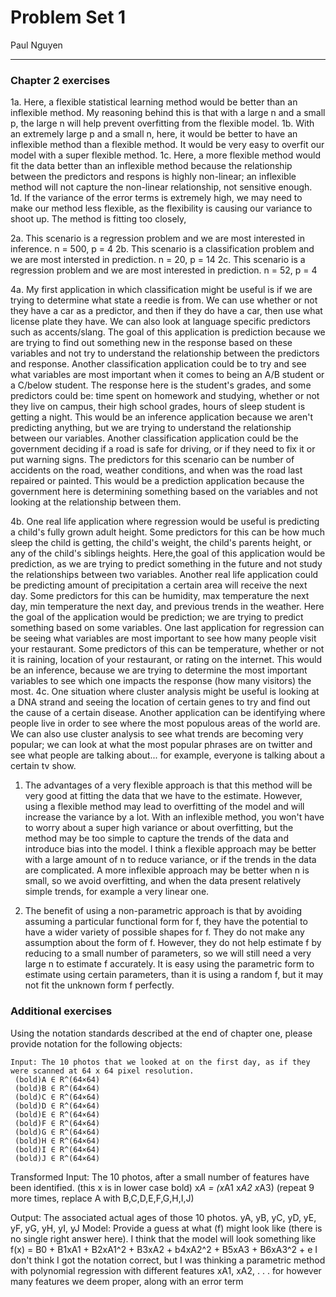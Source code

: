 Problem Set 1
================
Paul Nguyen

------------------------------------------------------------------------

### Chapter 2 exercises

1a. Here, a flexible statistical learning method would be better than an inflexible method. My reasoning behind this is that with a large n and a small p, the large n will help prevent overfitting from the flexible model. 1b. With an extremely large p and a small n, here, it would be better to have an inflexible method than a flexible method. It would be very easy to overfit our model with a super flexible method. 1c. Here, a more flexible method would fit the data better than an inflexible method because the relationship between the predictors and respons is highly non-linear; an inflexible method will not capture the non-linear relationship, not sensitive enough. 1d. If the variance of the error terms is extremely high, we may need to make our method less flexible, as the flexibility is causing our variance to shoot up. The method is fitting too closely,

2a. This scenario is a regression problem and we are most interested in inference. n = 500, p = 4 2b. This scenario is a classification problem and we are most intersted in prediction. n = 20, p = 14 2c. This scenario is a regression problem and we are most interested in prediction. n = 52, p = 4

4a. My first application in which classification might be useful is if we are trying to determine what state a reedie is from. We can use whether or not they have a car as a predictor, and then if they do have a car, then use what license plate they have. We can also look at language specific predictors such as accents/slang. The goal of this application is prediction because we are trying to find out something new in the response based on these variables and not try to understand the relationship between the predictors and response. Another classification application could be to try and see what variables are most important when it comes to being an A/B student or a C/below student. The response here is the student's grades, and some predictors could be: time spent on homework and studying, whether or not they live on campus, their high school grades, hours of sleep student is getting a night. This would be an inference application because we aren't predicting anything, but we are trying to understand the relationship between our variables. Another classification application could be the government deciding if a road is safe for driving, or if they need to fix it or put warning signs. The predictors for this scenario can be number of accidents on the road, weather conditions, and when was the road last repaired or painted. This would be a prediction application because the government here is determining something based on the variables and not looking at the relationship between them.

4b. One real life application where regression would be useful is predicting a child's fully grown adult height. Some predictors for this can be how much sleep the child is getting, the child's weight, the child's parents height, or any of the child's siblings heights. Here,the goal of this application would be prediction, as we are trying to predict something in the future and not study the relationships between two variables. Another real life application could be predicting amount of precipitation a certain area will receive the next day. Some predictors for this can be humidity, max temperature the next day, min temperature the next day, and previous trends in the weather. Here the goal of the application would be prediction; we are trying to predict something based on some variables. One last application for regression can be seeing what variables are most important to see how many people visit your restaurant. Some predictors of this can be temperature, whether or not it is raining, location of your restaurant, or rating on the internet. This would be an inference, because we are trying to determine the most important variables to see which one impacts the response (how many visitors) the most. 4c. One situation where cluster analysis might be useful is looking at a DNA strand and seeing the location of certain genes to try and find out the cause of a certain disease. Another application can be identifying where people live in order to see where the most populous areas of the world are. We can also use cluster analysis to see what trends are becoming very popular; we can look at what the most popular phrases are on twitter and see what people are talking about... for example, everyone is talking about a certain tv show.

1.  The advantages of a very flexible approach is that this method will be very good at fitting the data that we have to the estimate. However, using a flexible method may lead to overfitting of the model and will increase the variance by a lot. With an inflexible method, you won't have to worry about a super high variance or about overfitting, but the method may be too simple to capture the trends of the data and introduce bias into the model. I think a flexible approach may be better with a large amount of n to reduce variance, or if the trends in the data are complicated. A more inflexible approach may be better when n is small, so we avoid overfitting, and when the data present relatively simple trends, for example a very linear one.

2.  The benefit of using a non-parametric approach is that by avoiding assuming a particular functional form for f, they have the potential to have a wider variety of possible shapes for f. They do not make any assumption about the form of f. However, they do not help estimate f by reducing to a small number of parameters, so we will still need a very large n to estimate f accurately. It is easy using the parametric form to estimate using certain parameters, than it is using a random f, but it may not fit the unknown form f perfectly.

### Additional exercises

Using the notation standards described at the end of chapter one, please provide notation for the following objects:

    Input: The 10 photos that we looked at on the first day, as if they were scanned at 64 x 64 pixel resolution.
     (bold)A ∈ R^(64×64)
     (bold)B ∈ R^(64×64)
     (bold)C ∈ R^(64×64)
     (bold)D ∈ R^(64×64)
     (bold)E ∈ R^(64×64)
     (bold)F ∈ R^(64×64)
     (bold)G ∈ R^(64×64)
     (bold)H ∈ R^(64×64)
     (bold)I ∈ R^(64×64)
     (bold)J ∈ R^(64×64)

Transformed Input: The 10 photos, after a small number of features have been identified. (this x is in lower case bold) x*A = (x*A1 x*A2 x*A3) (repeat 9 more times, replace A with B,C,D,E,F,G,H,I,J)

Output: The associated actual ages of those 10 photos. yA, yB, yC, yD, yE, yF, yG, yH, yI, yJ Model: Provide a guess at what (f) might look like (there is no single right answer here). I think that the model will look something like f(x) = B0 + B1xA1 + B2xA1^2 + B3xA2 + b4xA2^2 + B5xA3 + B6xA3^2 + e I don't think I got the notation correct, but I was thinking a parametric method with polynomial regression with different features xA1, xA2, . . . for however many features we deem proper, along with an error term
